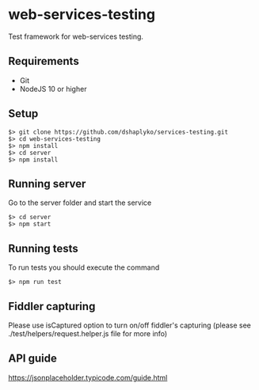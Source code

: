 # web-services-testing

Test framework for web-services testing.

## Requirements

* Git
* NodeJS 10 or higher

## Setup

```
$> git clone https://github.com/dshaplyko/services-testing.git
$> cd web-services-testing
$> npm install
$> cd server
$> npm install
```
## Running server

Go to the server folder and start the service

```
$> cd server
$> npm start
```

## Running tests

To run tests you should execute the command 

```
$> npm run test
```

## Fiddler capturing
Please use isCaptured option to turn on/off fiddler's capturing (please see ./test/helpers/request.helper.js file for more info)

## API guide

https://jsonplaceholder.typicode.com/guide.html
